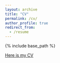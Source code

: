 ```yaml
---
layout: archive
title: "CV"
permalink: /cv/
author_profile: true
redirect_from:
  - /resume
---
```


{% include base_path %}

[Here is my CV](https://a-little-hoof.github.io/files/CV.pdf)